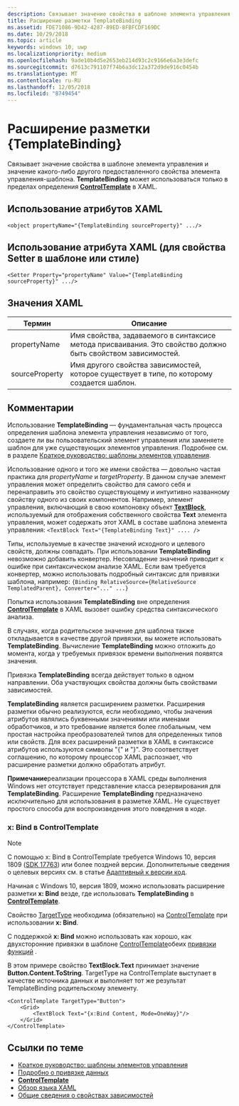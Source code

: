 ```yaml
---
description: Связывает значение свойства в шаблоне элемента управления и значение какого-либо другого предоставленного свойства элемента управления-шаблона. TemplateBinding может использоваться только в пределах определения ControlTemplate в XAML.
title: Расширение разметки TemplateBinding
ms.assetid: FDE71086-9D42-4287-89ED-8FBFCDF169DC
ms.date: 10/29/2018
ms.topic: article
keywords: windows 10, uwp
ms.localizationpriority: medium
ms.openlocfilehash: 9ade10b4d5e2653eb214d93c2c9166e6a3e3defc
ms.sourcegitcommit: d7613c791107f74b6a3dc12a372d9de916c0454b
ms.translationtype: MT
ms.contentlocale: ru-RU
ms.lasthandoff: 12/05/2018
ms.locfileid: "8749454"
---
```

# <a name="templatebinding-markup-extension"></a>Расширение разметки {TemplateBinding}

Связывает значение свойства в шаблоне элемента управления и значение какого-либо другого предоставленного свойства элемента управления-шаблона. **TemplateBinding** может использоваться только в пределах определения [**ControlTemplate**](https://msdn.microsoft.com/library/windows/apps/br209391) в XAML.

## <a name="xaml-attribute-usage"></a>Использование атрибутов XAML

``` syntax
<object propertyName="{TemplateBinding sourceProperty}" .../>
```

## <a name="xaml-attribute-usage-for-setter-property-in-template-or-style"></a>Использование атрибута XAML (для свойства Setter в шаблоне или стиле)

``` syntax
<Setter Property="propertyName" Value="{TemplateBinding sourceProperty}" .../>
```

## <a name="xaml-values"></a>Значения XAML

| Термин | Описание |
|------|-------------|
| propertyName | Имя свойства, задаваемого в синтаксисе метода присваивания. Это свойство должно быть свойством зависимостей. |
| sourceProperty | Имя другого свойства зависимостей, которое существует в типе, по которому создается шаблон. |

## <a name="remarks"></a>Комментарии

Использование **TemplateBinding** — фундаментальная часть процесса определения шаблона элемента управления независимо от того, создаете ли вы пользовательский элемент управления или заменяете шаблон для уже существующих элементов управления. Подробнее см. в разделе [Краткое руководство: шаблоны элементов управления](https://msdn.microsoft.com/library/windows/apps/xaml/hh465374).

Использование одного и того же имени свойства — довольно частая практика для *propertyName* и *targetProperty*. В данном случае элемент управления может определить свойство для самого себя и перенаправить это свойство существующему и интуитивно названному свойству одного из своих компонентов. Например, элемент управления, включающий в свою компоновку объект [**TextBlock**](https://msdn.microsoft.com/library/windows/apps/br209652), используемый для отображения собственного свойства **Text** элемента управления, может содержать этот XAML в составе шаблона элемента управления: `<TextBlock Text="{TemplateBinding Text}" .... />`

Типы, используемые в качестве значений исходного и целевого свойств, должны совпадать. При использовании **TemplateBinding** невозможно добавить конвертер. Несовпадение значений приводит к ошибке при синтаксическом анализе XAML. Если вам требуется конвертер, можно использовать подробный синтаксис для привязки шаблона, например:  `{Binding RelativeSource={RelativeSource TemplatedParent}, Converter="..." ...}`

Попытка использования **TemplateBinding** вне определения [**ControlTemplate**](https://msdn.microsoft.com/library/windows/apps/br209391) в XAML вызовет ошибку средства синтаксического анализа.

В случаях, когда родительское значение для шаблона также откладывается в качестве другой привязки, вы можете использовать **TemplateBinding**. Вычисление **TemplateBinding** можно отложить до момента, когда у требуемых привязок времени выполнения появятся значения.

Привязка **TemplateBinding** всегда действует только в одном направлении. Оба участвующих свойства должны быть свойствами зависимостей.

**TemplateBinding** является расширением разметки. Расширения разметки обычно реализуются, если необходимо, чтобы значения атрибутов являлись буквенными значениями или именами обработчиков, и это требование является более глобальным, чем простая настройка преобразователей типов для определенных типов или свойств. Для всех расширений разметки в XAML в синтаксисе атрибутов используются символы "{" и "}". Это соответствует соглашению, по которому процессор XAML распознает, что расширение разметки должно обработать атрибут.

**Примечание**реализации процессора в XAML среды выполнения Windows нет отсутствует представление класса резервирования для **TemplateBinding**. Расширение **TemplateBinding** предназначено исключительно для использования в разметке XAML. Не существует простого способа для воспроизведения этого поведения в коде.

### <a name="xbind-in-controltemplate"></a>x: Bind в ControlTemplate

> [!NOTE]
> С помощью x: Bind в ControlTemplate требуется Windows 10, версия 1809 ([SDK 17763](https://developer.microsoft.com/windows/downloads/windows-10-sdk)) или более поздней версии. Дополнительные сведения о целевых версиях см. в статье [Адаптивный к версии код](https://msdn.microsoft.com/windows/uwp/debug-test-perf/version-adaptive-code).

Начиная с Windows 10, версия 1809, можно использовать расширение разметки **x: Bind** везде, где использовать **TemplateBinding** в [**ControlTemplate**](https://msdn.microsoft.com/library/windows/apps/br209391). 

Свойство [TargetType](https://docs.microsoft.com/uwp/api/windows.ui.xaml.controls.controltemplate.targettype) необходима (обязательно) на [ControlTemplate](https://msdn.microsoft.com/library/windows/apps/br209391) при использовании **x: Bind**.

С поддержкой **x: Bind** можно использовать как хорошо, как двухсторонние привязки в шаблоне [ControlTemplate](https://msdn.microsoft.com/library/windows/apps/br209391)обеих [привязки функций](../data-binding/function-bindings.md) .

В этом примере свойство **TextBlock.Text** принимает значение **Button.Content.ToString**. TargetType на ControlTemplate выступает в качестве источника данных и выполняет тот же результат TemplateBinding родительскому элементу.

```xaml
<ControlTemplate TargetType="Button">
    <Grid>
        <TextBlock Text="{x:Bind Content, Mode=OneWay}"/>
    </Grid>
</ControlTemplate>
```

## <a name="related-topics"></a>Ссылки по теме

* [Краткое руководство: шаблоны элементов управления](https://msdn.microsoft.com/library/windows/apps/xaml/hh465374)
* [Подробно о привязке данных](https://msdn.microsoft.com/library/windows/apps/mt210946)
* [**ControlTemplate**](https://msdn.microsoft.com/library/windows/apps/br209391)
* [Обзор языка XAML](xaml-overview.md)
* [Общие сведения о свойствах зависимостей](dependency-properties-overview.md)
 

